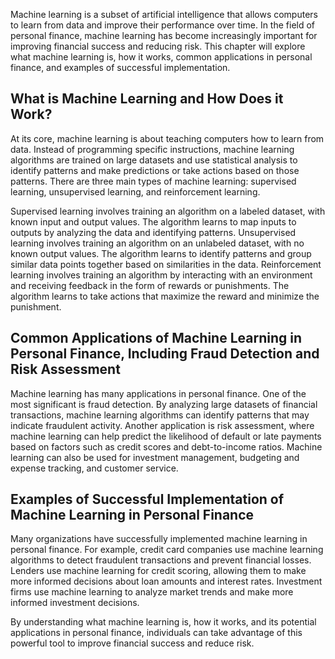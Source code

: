 
Machine learning is a subset of artificial intelligence that allows computers to learn from data and improve their performance over time. In the field of personal finance, machine learning has become increasingly important for improving financial success and reducing risk. This chapter will explore what machine learning is, how it works, common applications in personal finance, and examples of successful implementation.

What is Machine Learning and How Does it Work?
----------------------------------------------

At its core, machine learning is about teaching computers how to learn from data. Instead of programming specific instructions, machine learning algorithms are trained on large datasets and use statistical analysis to identify patterns and make predictions or take actions based on those patterns. There are three main types of machine learning: supervised learning, unsupervised learning, and reinforcement learning.

Supervised learning involves training an algorithm on a labeled dataset, with known input and output values. The algorithm learns to map inputs to outputs by analyzing the data and identifying patterns. Unsupervised learning involves training an algorithm on an unlabeled dataset, with no known output values. The algorithm learns to identify patterns and group similar data points together based on similarities in the data. Reinforcement learning involves training an algorithm by interacting with an environment and receiving feedback in the form of rewards or punishments. The algorithm learns to take actions that maximize the reward and minimize the punishment.

Common Applications of Machine Learning in Personal Finance, Including Fraud Detection and Risk Assessment
----------------------------------------------------------------------------------------------------------

Machine learning has many applications in personal finance. One of the most significant is fraud detection. By analyzing large datasets of financial transactions, machine learning algorithms can identify patterns that may indicate fraudulent activity. Another application is risk assessment, where machine learning can help predict the likelihood of default or late payments based on factors such as credit scores and debt-to-income ratios. Machine learning can also be used for investment management, budgeting and expense tracking, and customer service.

Examples of Successful Implementation of Machine Learning in Personal Finance
-----------------------------------------------------------------------------

Many organizations have successfully implemented machine learning in personal finance. For example, credit card companies use machine learning algorithms to detect fraudulent transactions and prevent financial losses. Lenders use machine learning for credit scoring, allowing them to make more informed decisions about loan amounts and interest rates. Investment firms use machine learning to analyze market trends and make more informed investment decisions.

By understanding what machine learning is, how it works, and its potential applications in personal finance, individuals can take advantage of this powerful tool to improve financial success and reduce risk.
